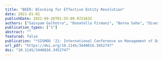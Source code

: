 ```yaml
---
title: "BEER: Blocking for Effective Entity Resolution"
date: 2021-01-01
publishDate: 2022-09-26T01:55:09.972163Z
authors: ["Sainyam Galhotra", "Donatella Firmani", "Barna Saha", "Divesh Srivastava"]
publication_types: ["1"]
abstract: ""
featured: false
publication: "*SIGMOD '21: International Conference on Management of Data, Virtual Event, China, June 20-25, 2021*"
url_pdf: "https://doi.org/10.1145/3448016.3452747"
doi: "10.1145/3448016.3452747"
---
```


